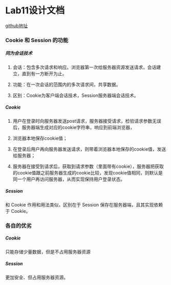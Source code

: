 # Lab11设计文档

[github地址](https://github.com/wukefei1/SOFT130002_lab/tree/master/lab11/)

### Cookie 和 Session 的功能

##### 同为会话技术

1. 会话：包含多次请求和响应。浏览器第一次给服务器资源发送请求，会话建立，直到有一方断开为止。

2. 功能：在一次会话的范围内的多次请求间，共享数据。

3. 区别：Cookie为客户端会话技术，Session服务器端会话技术。

##### Cookie

1. 用户在登录时向服务器发送post请求，服务器接受请求，检验请求参数无误后，服务器端生成对应的cookie字符串，响应到前端浏览器，

2. 浏览器本地保存cookie值；

3. 在登录后用户再向服务器发送请求，则带着浏览器本地保存的cookie值，发送给服务器；

4. 服务器在接受到请求后，获取到请求参数（里面带有cookie），服务器把获取的cookie值跟之前服务器生成的cookie比较，发现cookie值相同，则默认是同一个用户再访问服务器，从而实现保持用户登录状态。

##### Session
和 Cookie 作用和用法类似，区别在于 Session 保存在服务器端，且其实现依赖于 Cookie。

### 各自的优劣

##### Cookie
只能存储少量数据，但是不占用服务器资源

##### Session
更加安全、但占用服务器资源。